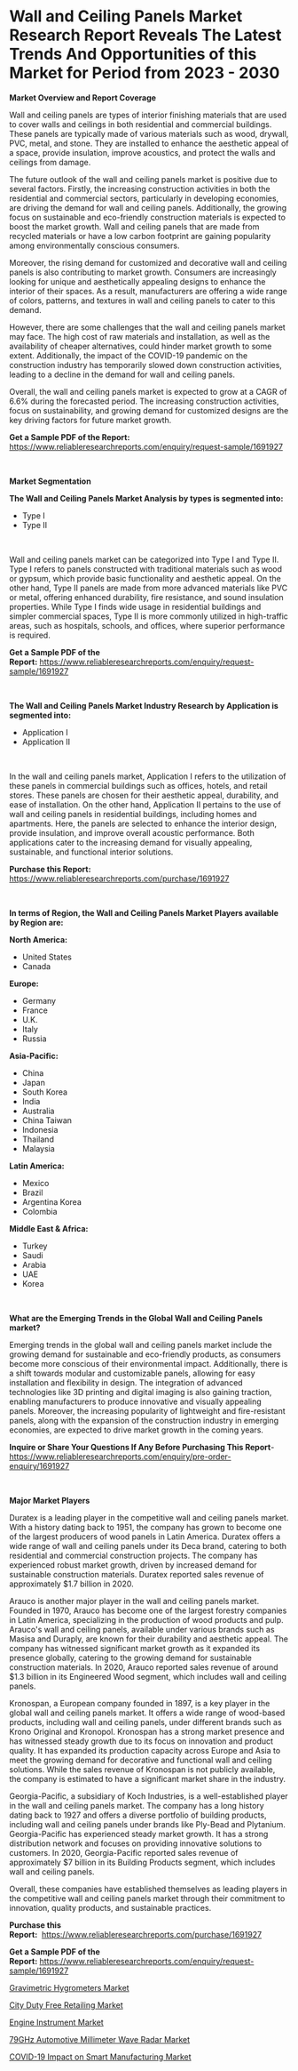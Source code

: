 <p><h1>Wall and Ceiling Panels Market Research Report Reveals The Latest Trends And Opportunities of this Market for Period from 2023 - 2030</h1></p><p><strong>Market Overview and Report Coverage</strong></p>
<p><p>Wall and ceiling panels are types of interior finishing materials that are used to cover walls and ceilings in both residential and commercial buildings. These panels are typically made of various materials such as wood, drywall, PVC, metal, and stone. They are installed to enhance the aesthetic appeal of a space, provide insulation, improve acoustics, and protect the walls and ceilings from damage.</p><p>The future outlook of the wall and ceiling panels market is positive due to several factors. Firstly, the increasing construction activities in both the residential and commercial sectors, particularly in developing economies, are driving the demand for wall and ceiling panels. Additionally, the growing focus on sustainable and eco-friendly construction materials is expected to boost the market growth. Wall and ceiling panels that are made from recycled materials or have a low carbon footprint are gaining popularity among environmentally conscious consumers.</p><p>Moreover, the rising demand for customized and decorative wall and ceiling panels is also contributing to market growth. Consumers are increasingly looking for unique and aesthetically appealing designs to enhance the interior of their spaces. As a result, manufacturers are offering a wide range of colors, patterns, and textures in wall and ceiling panels to cater to this demand.</p><p>However, there are some challenges that the wall and ceiling panels market may face. The high cost of raw materials and installation, as well as the availability of cheaper alternatives, could hinder market growth to some extent. Additionally, the impact of the COVID-19 pandemic on the construction industry has temporarily slowed down construction activities, leading to a decline in the demand for wall and ceiling panels.</p><p>Overall, the wall and ceiling panels market is expected to grow at a CAGR of 6.6% during the forecasted period. The increasing construction activities, focus on sustainability, and growing demand for customized designs are the key driving factors for future market growth.</p></p>
<p><strong>Get a Sample PDF of the Report:</strong> <a href="https://www.reliableresearchreports.com/enquiry/request-sample/1691927">https://www.reliableresearchreports.com/enquiry/request-sample/1691927</a></p>
<p>&nbsp;</p>
<p><strong>Market Segmentation</strong></p>
<p><strong>The Wall and Ceiling Panels Market Analysis by types is segmented into:</strong></p>
<p><ul><li>Type I</li><li>Type II</li></ul></p>
<p>&nbsp;</p>
<p><p>Wall and ceiling panels market can be categorized into Type I and Type II. Type I refers to panels constructed with traditional materials such as wood or gypsum, which provide basic functionality and aesthetic appeal. On the other hand, Type II panels are made from more advanced materials like PVC or metal, offering enhanced durability, fire resistance, and sound insulation properties. While Type I finds wide usage in residential buildings and simpler commercial spaces, Type II is more commonly utilized in high-traffic areas, such as hospitals, schools, and offices, where superior performance is required.</p></p>
<p><strong>Get a Sample PDF of the Report:</strong>&nbsp;<a href="https://www.reliableresearchreports.com/enquiry/request-sample/1691927">https://www.reliableresearchreports.com/enquiry/request-sample/1691927</a></p>
<p>&nbsp;</p>
<p><strong>The Wall and Ceiling Panels Market Industry Research by Application is segmented into:</strong></p>
<p><ul><li>Application I</li><li>Application II</li></ul></p>
<p>&nbsp;</p>
<p><p>In the wall and ceiling panels market, Application I refers to the utilization of these panels in commercial buildings such as offices, hotels, and retail stores. These panels are chosen for their aesthetic appeal, durability, and ease of installation. On the other hand, Application II pertains to the use of wall and ceiling panels in residential buildings, including homes and apartments. Here, the panels are selected to enhance the interior design, provide insulation, and improve overall acoustic performance. Both applications cater to the increasing demand for visually appealing, sustainable, and functional interior solutions.</p></p>
<p><strong>Purchase this Report:</strong>&nbsp; <a href="https://www.reliableresearchreports.com/purchase/1691927">https://www.reliableresearchreports.com/purchase/1691927</a></p>
<p>&nbsp;</p>
<p><strong>In terms of Region, the Wall and Ceiling Panels Market Players available by Region are:</strong></p>
<p>
    <p> <strong> North America: </strong>
        <ul>
            <li>United States</li>
            <li>Canada</li>
        </ul>
        </p> 
    <p> <strong> Europe: </strong>
        <ul>
            <li>Germany</li>
            <li>France</li>
            <li>U.K.</li>
            <li>Italy</li>
            <li>Russia</li>
        </ul>
        </p> 
    <p> <strong> Asia-Pacific: </strong>
        <ul>
            <li>China</li>
            <li>Japan</li>
            <li>South Korea</li>
            <li>India</li>
            <li>Australia</li>
            <li>China Taiwan</li>
            <li>Indonesia</li>
            <li>Thailand</li>
            <li>Malaysia</li>
        </ul>
        </p> 
    <p> <strong> Latin America: </strong>
        <ul>
            <li>Mexico</li>
            <li>Brazil</li>
            <li>Argentina Korea</li>
            <li>Colombia</li>
        </ul>
        </p> 
    <p> <strong> Middle East & Africa: </strong>
        <ul>
            <li>Turkey</li>
            <li>Saudi</li>
            <li>Arabia</li>
            <li>UAE</li>
            <li>Korea</li>
        </ul>
    </p>
    </p>
<p>&nbsp;</p>
<p><strong>What are the Emerging Trends in the Global Wall and Ceiling Panels market?</strong></p>
<p><p>Emerging trends in the global wall and ceiling panels market include the growing demand for sustainable and eco-friendly products, as consumers become more conscious of their environmental impact. Additionally, there is a shift towards modular and customizable panels, allowing for easy installation and flexibility in design. The integration of advanced technologies like 3D printing and digital imaging is also gaining traction, enabling manufacturers to produce innovative and visually appealing panels. Moreover, the increasing popularity of lightweight and fire-resistant panels, along with the expansion of the construction industry in emerging economies, are expected to drive market growth in the coming years.</p></p>
<p><strong>Inquire or Share Your Questions If Any Before Purchasing This Report</strong>- <a href="https://www.reliableresearchreports.com/enquiry/pre-order-enquiry/1691927">https://www.reliableresearchreports.com/enquiry/pre-order-enquiry/1691927</a></p>
<p>&nbsp;</p>
<p><strong>Major Market Players</strong></p>
<p><p>Duratex is a leading player in the competitive wall and ceiling panels market. With a history dating back to 1951, the company has grown to become one of the largest producers of wood panels in Latin America. Duratex offers a wide range of wall and ceiling panels under its Deca brand, catering to both residential and commercial construction projects. The company has experienced robust market growth, driven by increased demand for sustainable construction materials. Duratex reported sales revenue of approximately $1.7 billion in 2020.</p><p>Arauco is another major player in the wall and ceiling panels market. Founded in 1970, Arauco has become one of the largest forestry companies in Latin America, specializing in the production of wood products and pulp. Arauco's wall and ceiling panels, available under various brands such as Masisa and Duraply, are known for their durability and aesthetic appeal. The company has witnessed significant market growth as it expanded its presence globally, catering to the growing demand for sustainable construction materials. In 2020, Arauco reported sales revenue of around $1.3 billion in its Engineered Wood segment, which includes wall and ceiling panels.</p><p>Kronospan, a European company founded in 1897, is a key player in the global wall and ceiling panels market. It offers a wide range of wood-based products, including wall and ceiling panels, under different brands such as Krono Original and Kronopol. Kronospan has a strong market presence and has witnessed steady growth due to its focus on innovation and product quality. It has expanded its production capacity across Europe and Asia to meet the growing demand for decorative and functional wall and ceiling solutions. While the sales revenue of Kronospan is not publicly available, the company is estimated to have a significant market share in the industry.</p><p>Georgia-Pacific, a subsidiary of Koch Industries, is a well-established player in the wall and ceiling panels market. The company has a long history dating back to 1927 and offers a diverse portfolio of building products, including wall and ceiling panels under brands like Ply-Bead and Plytanium. Georgia-Pacific has experienced steady market growth. It has a strong distribution network and focuses on providing innovative solutions to customers. In 2020, Georgia-Pacific reported sales revenue of approximately $7 billion in its Building Products segment, which includes wall and ceiling panels.</p><p>Overall, these companies have established themselves as leading players in the competitive wall and ceiling panels market through their commitment to innovation, quality products, and sustainable practices.</p></p>
<p><strong>Purchase this Report:</strong>&nbsp;&nbsp;<a href="https://www.reliableresearchreports.com/purchase/1691927">https://www.reliableresearchreports.com/purchase/1691927</a></p>
<p></p>
<p><strong>Get a Sample PDF of the Report:</strong>&nbsp;<a href="https://www.reliableresearchreports.com/enquiry/request-sample/1691927">https://www.reliableresearchreports.com/enquiry/request-sample/1691927</a></p>
<p><p><a href="https://www.linkedin.com/pulse/gravimetric-hygrometers-market-share-amp-new-trends-analysis/">Gravimetric Hygrometers Market</a></p><p><a href="https://medium.com/@beaugrant15/city-duty-free-retailing-market-report-reveals-the-latest-trends-and-growth-opportunities-of-this-563b9679daa9">City Duty Free Retailing Market</a></p><p><a href="https://www.linkedin.com/pulse/engine-instrument-market-insights-players-forecast-till-zmkee/">Engine Instrument Market</a></p><p><a href="https://medium.com/@henrykihn/79ghz-automotive-millimeter-wave-radar-market-report-reveals-the-latest-trends-and-growth-a2c95b676395">79GHz Automotive Millimeter Wave Radar Market</a></p><p><a href="https://www.linkedin.com/pulse/covid-19-impact-smart-manufacturing-market-insights-players-xiche/">COVID-19 Impact on Smart Manufacturing Market</a></p></p>